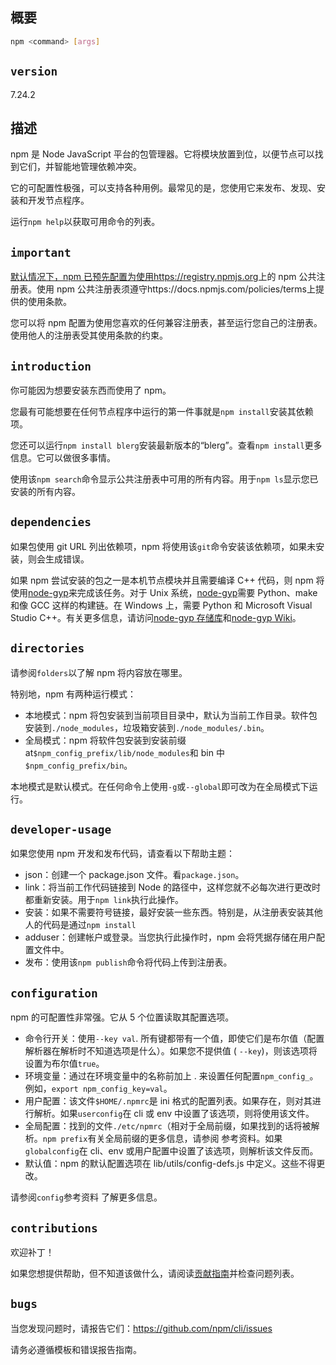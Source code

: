 ## 概要



```bash
npm <command> [args]
```

## `version`

7.24.2

## 描述

npm 是 Node JavaScript 平台的包管理器。它将模块放置到位，以便节点可以找到它们，并智能地管理依赖冲突。

它的可配置性极强，可以支持各种用例。最常见的是，您使用它来发布、发现、安装和开发节点程序。

运行`npm help`以获取可用命令的列表。

## `important`

[默认情况下，npm 已预先配置为使用https://registry.npmjs.org](https://registry.npmjs.org/)上的 npm 公共注册表。使用 npm 公共注册表须遵守https://docs.npmjs.com/policies/terms上提供的使用条款。

您可以将 npm 配置为使用您喜欢的任何兼容注册表，甚至运行您自己的注册表。使用他人的注册表受其使用条款的约束。

## `introduction`

你可能因为想要安装东西而使用了 npm。

您最有可能想要在任何节点程序中运行的第一件事就是`npm install`安装其依赖项。

您还可以运行`npm install blerg`安装最新版本的“blerg”。查看`npm install`更多信息。它可以做很多事情。

使用该`npm search`命令显示公共注册表中可用的所有内容。用于`npm ls`显示您已安装的所有内容。

## `dependencies`

如果包使用 git URL 列出依赖项，npm 将使用该`git`命令安装该依赖项，如果未安装，则会生成错误。

如果 npm 尝试安装的包之一是本机节点模块并且需要编译 C++ 代码，则 npm 将使用[node-gyp](https://github.com/nodejs/node-gyp)来完成该任务。对于 Unix 系统，[node-gyp](https://github.com/nodejs/node-gyp)需要 Python、make 和像 GCC 这样的构建链。在 Windows 上，需要 Python 和 Microsoft Visual Studio C++。有关更多信息，请访问[node-gyp 存储库](https://github.com/nodejs/node-gyp)和[node-gyp Wiki](https://github.com/nodejs/node-gyp/wiki)。

## `directories`

请参阅`folders`以了解 npm 将内容放在哪里。

特别地，npm 有两种运行模式：

- 本地模式：npm 将包安装到当前项目目录中，默认为当前工作目录。软件包安装到`./node_modules`，垃圾箱安装到`./node_modules/.bin`。
- 全局模式：npm 将软件包安装到安装前缀 at`$npm_config_prefix/lib/node_modules`和 bin 中`$npm_config_prefix/bin`。

本地模式是默认模式。在任何命令上使用`-g`或`--global`即可改为在全局模式下运行。

## `developer-usage`

如果您使用 npm 开发和发布代码，请查看以下帮助主题：

- json：创建一个 package.json 文件。看`package.json`。
- link：将当前工作代码链接到 Node 的路径中，这样您就不必每次进行更改时都重新安装。用于`npm link`执行此操作。
- 安装：如果不需要符号链接，最好安装一些东西。特别是，从注册表安装其他人的代码是通过`npm install`
- adduser：创建帐户或登录。当您执行此操作时，npm 会将凭据存储在用户配置文件中。
- 发布：使用该`npm publish`命令将代码上传到注册表。

## `configuration`

npm 的可配置性非常强。它从 5 个位置读取其配置选项。

- 命令行开关：使用`--key val`. 所有键都带有一个值，即使它们是布尔值（配置解析器在解析时不知道选项是什么）。如果您不提供值 ( `--key`)，则该选项将设置为布尔值`true`。
- 环境变量：通过在环境变量中的名称前加上 . 来设置任何配置`npm_config_`。例如，`export npm_config_key=val`。
- 用户配置：该文件`$HOME/.npmrc`是 ini 格式的配置列表。如果存在，则对其进行解析。如果`userconfig`在 cli 或 env 中设置了该选项，则将使用该文件。
- 全局配置：找到的文件`./etc/npmrc`（相对于全局前缀，如果找到的话将被解析。`npm prefix`有关全局前缀的更多信息，请参阅 参考资料。如果`globalconfig`在 cli、env 或用户配置中设置了该选项，则解析该文件反而。
- 默认值：npm 的默认配置选项在 lib/utils/config-defs.js 中定义。这些不得更改。

请参阅`config`参考资料 了解更多信息。

## `contributions`

欢迎补丁！

如果您想提供帮助，但不知道该做什么，请阅读[贡献指南](https://github.com/npm/cli/blob/latest/CONTRIBUTING.md)并检查问题列表。

## `bugs`

当您发现问题时，请报告它们：https://github.com/npm/cli/issues

请务必遵循模板和错误报告指南。
